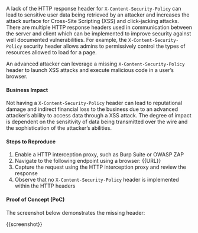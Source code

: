 A lack of the HTTP response header for `X-Content-Security-Policy` can lead to sensitive user data being retrieved by an attacker and increases the attack surface for Cross-Site Scripting (XSS) and click-jacking attacks. There are multiple HTTP response headers used in communication between the server and client which can be implemented to improve security against well documented vulnerabilities. For example, the `X-Content-Security-Policy` security header allows admins to permissively control the types of resources allowed to load for a page.

An advanced attacker can leverage a missing `X-Content-Security-Policy` header to launch XSS attacks and execute malicious code in a user’s browser.

#### Business Impact

Not having a `X-Content-Security-Policy` header can lead to reputational damage and indirect financial loss to the business due to an advanced attacker’s ability to access data through a XSS attack. The degree of impact is dependent on the sensitivity of data being transmitted over the wire and the sophistication of the attacker’s abilities.

#### Steps to Reproduce

1. Enable a HTTP interception proxy, such as Burp Suite or OWASP ZAP
1. Navigate to the following endpoint using a browser: {{URL}}
1. Capture the request using the HTTP interception proxy and review the response
1. Observe that no `X-Content-Security-Policy` header is implemented within the HTTP headers

#### Proof of Concept (PoC)

The screenshot below demonstrates the missing header:

{{screenshot}}
